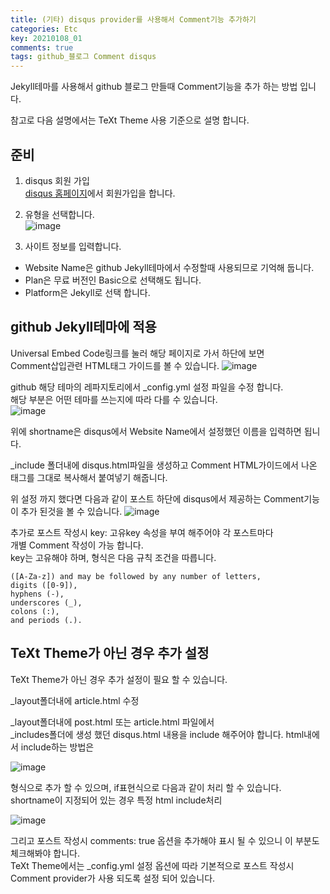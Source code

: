 ```yaml
---
title: (기타) disqus provider를 사용해서 Comment기능 추가하기
categories: Etc
key: 20210108_01
comments: true
tags: github_블로그 Comment disqus
---
```


Jekyll테마를 사용해서 github 블로그 만들때 Comment기능을 추가 하는 방법 입니다.

참고로 다음 설명에서는 TeXt Theme 사용 기준으로 설명 합니다.

<!--more-->

준비
-

1. disqus 회원 가입<br/>
[disqus 홈페이지](https://disqus.com)에서 회원가입을 합니다.

2. 유형을 선택합니다.<br/>
![image](https://user-images.githubusercontent.com/13028129/148637708-1dc99104-d9f7-426d-885c-e8ed81baf184.png)

3. 사이트 정보를 입력합니다.<br/>
- Website Name은 github Jekyll테마에서 수정할때 사용되므로 기억해 둡니다.<br/>
- Plan은 무료 버전인 Basic으로 선택해도 됩니다.
- Platform은 Jekyll로 선택 합니다.

github Jekyll테마에 적용
-

Universal Embed Code링크를 눌러 해당 페이지로 가서 하단에 보면<br/>
Comment삽입관련 HTML태그 가이드를 볼 수 있습니다.
![image](https://user-images.githubusercontent.com/13028129/148637917-37d63e23-e1c4-4767-a2e6-663a7d714d93.png)


github 해당 테마의 레파지토리에서 _config.yml 설정 파일을 수정 합니다.<br/>
해당 부분은 어떤 테마를 쓰는지에 따라 다를 수 있습니다.<br/>
![image](https://user-images.githubusercontent.com/13028129/148639178-b0af0c9c-4306-4b30-a24a-7dab9f902e97.png)

위에 shortname은 disqus에서 Website Name에서 설정했던 이름을 입력하면 됩니다.

_include 폴더내에 disqus.html파일을 생성하고 Comment HTML가이드에서 나온 태그를 그대로 복사해서 붙여넣기 해줍니다.

위 설정 까지 했다면 다음과 같이 포스트 하단에 disqus에서 제공하는 Comment기능이 추가 된것을 볼 수 있습니다.
![image](https://user-images.githubusercontent.com/13028129/148647444-691063dd-76ee-45e2-ad79-e3f0f3c0aa49.png)

추가로 포스트 작성시 key: 고유key 속성을 부여 해주어야 각 포스트마다<br/>
개별 Comment 작성이 가능 합니다.<br/>
key는 고유해야 하며, 형식은 다음 규칙 조건을 따릅니다.<br/>
```
([A-Za-z]) and may be followed by any number of letters,
digits ([0-9]),
hyphens (-),
underscores (_),
colons (:),
and periods (.).
```

TeXt Theme가 아닌 경우 추가 설정
-

TeXt Theme가 아닌 경우 추가 설정이 필요 할 수 있습니다.

_layout폴더내에 article.html 수정

_layout폴더내에 post.html 또는 article.html 파일에서<br/>
_includes폴더에 생성 했던 disqus.html 내용을 include 해주어야 합니다.
html내에서 include하는 방법은

![image](https://user-images.githubusercontent.com/13028129/148648727-6317384c-d3cf-43d4-9998-9b923518f5da.png)

형식으로 추가 할 수 있으며, if표현식으로 다음과 같이 처리 할 수 있습니다.<br/>
shortname이 지정되어 있는 경우 특정 html include처리

![image](https://user-images.githubusercontent.com/13028129/148648740-01e3a83e-11b6-451b-afc8-b5df7d370e18.png)

그리고 포스트 작성시 comments: true 옵션을 추가해야 표시 될 수 있으니 이 부분도 체크해봐야 합니다.<br/>
TeXt Theme에서는 _config.yml 설정 옵션에 따라 기본적으로 포스트 작성시 Comment provider가 사용 되도록 설정 되어 있습니다.
